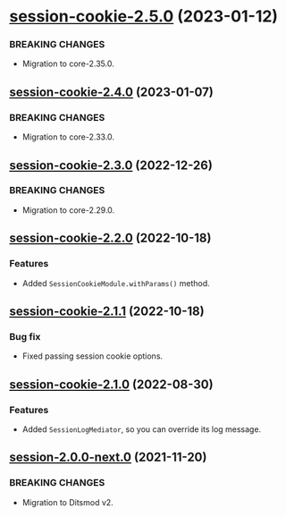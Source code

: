 <a name="session-cookie-2.5.0"></a>
# [session-cookie-2.5.0](https://github.com/ditsmod/ditsmod/releases/tag/session-cookie-2.5.0) (2023-01-12)

### BREAKING CHANGES

- Migration to core-2.35.0.

<a name="session-cookie-2.4.0"></a>
## [session-cookie-2.4.0](https://github.com/ditsmod/ditsmod/releases/tag/session-cookie-2.4.0) (2023-01-07)

### BREAKING CHANGES

- Migration to core-2.33.0.

<a name="session-cookie-2.3.0"></a>
## [session-cookie-2.3.0](https://github.com/ditsmod/ditsmod/releases/tag/session-cookie-2.3.0) (2022-12-26)

### BREAKING CHANGES

- Migration to core-2.29.0.

<a name="session-cookie-2.2.0"></a>
## [session-cookie-2.2.0](https://github.com/ditsmod/ditsmod/releases/tag/session-cookie-2.2.0) (2022-10-18)

### Features

- Added `SessionCookieModule.withParams()` method.

<a name="session-cookie-2.1.1"></a>
## [session-cookie-2.1.1](https://github.com/ditsmod/ditsmod/releases/tag/session-cookie-2.1.1) (2022-10-18)

### Bug fix

- Fixed passing session cookie options.

<a name="session-cookie-2.1.0"></a>
## [session-cookie-2.1.0](https://github.com/ditsmod/ditsmod/releases/tag/session-cookie-2.1.0) (2022-08-30)

### Features

- Added `SessionLogMediator`, so you can override its log message.

<a name="session-2.0.0-next.0"></a>
## [session-2.0.0-next.0](https://github.com/ditsmod/ditsmod/releases/tag/session-2.0.0-next.0) (2021-11-20)

### BREAKING CHANGES

- Migration to Ditsmod v2.

